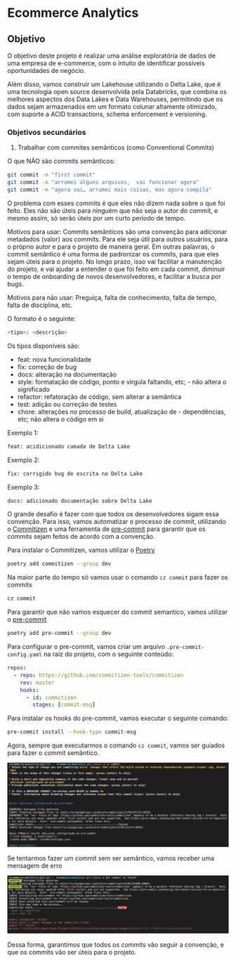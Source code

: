 # Ecommerce Analytics

## Objetivo

O objetivo deste projeto é realizar uma análise exploratória de dados de uma empresa de e-commerce, com o intuito de identificar possíveis oportunidades de negócio.

Além disso, vamos construir um Lakehouse utilizando o Delta Lake, que é uma tecnologia open source desenvolvida pela Databricks, que combina os melhores aspectos dos Data Lakes e Data Warehouses, permitindo que os dados sejam armazenados em um formato colunar altamente otimizado, com suporte a ACID transactions, schema enforcement e versioning.

### Objetivos secundários

1) Trabalhar com commites semânticos (como Conventional Commits)

O que NÃO são commits semânticos:

```bash
git commit -m "first commit"
git commit -m "arrumei alguns arquivos,  vai funcionar agora"
git commit -m "agora vai… arrumei mais coisas, mas agora compila"
```

O problema com esses commits é que eles não dizem nada sobre o que foi feito. Eles não são úteis para ninguém que não seja o autor do commit, e mesmo assim, só serão úteis por um curto período de tempo.

Motivos para usar:
Commits semânticos são uma convenção para adicionar metadados (valor) aos commits. Para ele seja útil para outros usuários, para o próprio autor e para o projeto de maneira geral. Em outras palavras, o commit semântico é uma forma de padronizar os commits, para que eles sejam úteis para o projeto. No longo prazo, isso vai facilitar a manutenção do projeto, e vai ajudar a entender o que foi feito em cada commit, diminuir o tempo de onboarding de novos desenvolvedores, e facilitar a busca por bugs.

Motivos para não usar:
Preguiça, falta de conhecimento, falta de tempo, falta de disciplina, etc.
 
O formato é o seguinte:
```bash
<tipo>: <descrição>
```

Os tipos disponíveis são:
- feat: nova funcionalidade
- fix: correção de bug
- docs: alteração na documentação
- style: formatação de código, ponto e vírgula faltando, etc; - não altera o significado
- refactor: refatoração de código, sem alterar a semântica
- test: adição ou correção de testes
- chore: alterações no processo de build, atualização de - dependências, etc; não altera o código em si

Exemplo 1: 
```bash
feat: acidicionado camada de Delta Lake
```

Exemplo 2:
```bash
fix: corrigido bug de escrita no Delta Lake
```

Exemplo 3:
```bash
docs: adicionado documentação sobre Delta Lake
```

O grande desafio é fazer com que todos os desenvolvedores sigam essa convenção. Para isso, vamos automatizar o processo de commit, utilizando o [Commitizen](https://github.com/commitizen-tools/commitizen) e uma ferramenta de [pre-commit](https://pre-commit.com/) para garantir que os commits sejam feitos de acordo com a convenção.

Para instalar o Commitizen, vamos utilizar o [Poetry](https://python-poetry.org/)

```bash
poetry add commitizen --group dev
```

Na maior parte do tempo só vamos usar o comando `cz commit` para fazer os commits

```bash
cz commit
```

Para garantir que não vamos esquecer do commit semantico, vamos utilizar o [pre-commit](https://pre-commit.com/)

```bash
poetry add pre-commit --group dev
```

Para configurar o pre-commit, vamos criar um arquivo `.pre-commit-config.yaml` na raiz do projeto, com o seguinte conteúdo:

```yaml
repos:
  - repo: https://github.com/commitizen-tools/commitizen
    rev: master
    hooks:
      - id: commitizen
        stages: [commit-msg]
```

Para instalar os hooks do pre-commit, vamos executar o seguinte comando:

```bash
pre-commit install --hook-type commit-msg
```

Agora, sempre que executarmos o comando `cz commit`, vamos ser guiados para fazer o commit semântico.

![pic/pre-commit02.png](pic/pre-commit02.png)

Se tentarmos fazer um commit sem ser semântico, vamos receber uma mensagem de erro

![pic/pre-commit01.png](pic/pre-commit01.png)

Dessa forma, garantimos que todos os commits vão seguir a convenção, e que os commits vão ser úteis para o projeto.